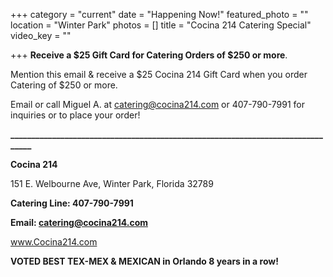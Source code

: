+++
category = "current"
date = "Happening Now!"
featured_photo = ""
location = "Winter Park"
photos = []
title = "Cocina 214 Catering Special"
video_key = ""

+++
**Receive a $25 Gift Card for Catering Orders of $250 or more**.

Mention this email & receive a $25 Cocina 214 Gift Card when you order Catering of $250 or more.

Email or call Miguel A. at catering@cocina214.com or 407-790-7991 for inquiries or to place your order!

**________________________________________________________________________________**

**Cocina 214**

151 E. Welbourne Ave, Winter Park, Florida 32789

**Catering Line: 407-790-7991**

**Email: catering@cocina214.com**

www.Cocina214.com

**VOTED BEST TEX-MEX & MEXICAN in Orlando 8 years in a row!**